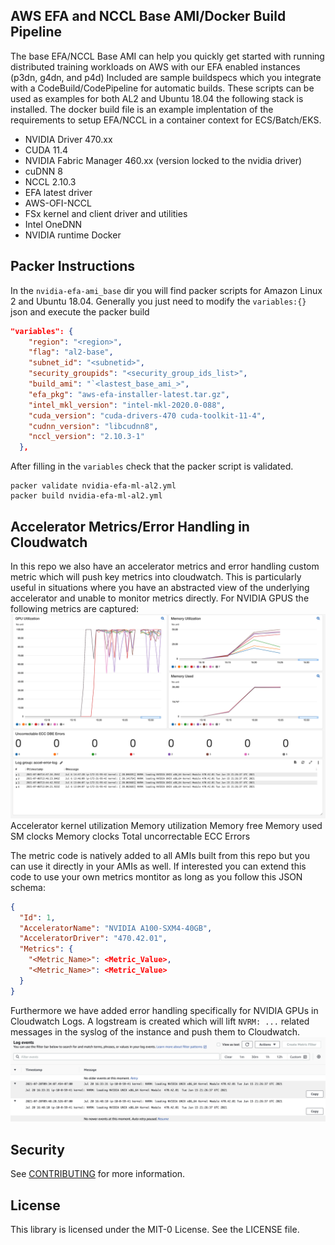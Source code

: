 ## AWS EFA and NCCL Base AMI/Docker Build Pipeline
The base EFA/NCCL Base AMI can help you quickly get started with running distributed training workloads on AWS with our EFA enabled instances (p3dn, g4dn, and p4d)
Included are sample buildspecs which you integrate with a CodeBuild/CodePipeline for automatic builds.
These scripts can be used as examples for both AL2 and Ubuntu 18.04 the following stack is installed. The docker build file is an example implentation of the requirements to setup EFA/NCCL in a container context for ECS/Batch/EKS.

- NVIDIA Driver 470.xx
- CUDA 11.4
- NVIDIA Fabric Manager 460.xx (version locked to the nvidia driver)
- cuDNN 8
- NCCL 2.10.3
- EFA latest driver
- AWS-OFI-NCCL 
- FSx kernel and client driver and utilities
- Intel OneDNN
- NVIDIA runtime Docker

## Packer Instructions
In the `nvidia-efa-ami_base` dir you will find packer scripts for Amazon Linux 2 and Ubuntu 18.04. Generally you just need to modify the `variables:{}` json and execute the packer build
````json
"variables": {
    "region": "<region>",
    "flag": "al2-base",
    "subnet_id": "<subnetid>",
    "security_groupids": "<security_group_ids_list>",
    "build_ami": "`<lastest_base_ami_>",
    "efa_pkg": "aws-efa-installer-latest.tar.gz",
    "intel_mkl_version": "intel-mkl-2020.0-088",
    "cuda_version": "cuda-drivers-470 cuda-toolkit-11-4",
    "cudnn_version": "libcudnn8",
    "nccl_version": "2.10.3-1"
  },
````  
After filling in the `variables` check that the packer script is validated.
````
packer validate nvidia-efa-ml-al2.yml
packer build nvidia-efa-ml-al2.yml
````
## Accelerator Metrics/Error Handling in Cloudwatch
In this repo we also have an accelerator metrics and error handling custom metric which will push key metrics into cloudwatch. This is particularly useful in situations where you have an abstracted view of the underlying accelerator and unable to monitor metrics directly. 
For NVIDIA GPUS the following metrics are captured:
![dashboard](imgs/accelerator_dashboard.png?raw=true "Dashboard")
Accelerator kernel utilization
Memory utilization
Memory free
Memory used
SM clocks
Memory clocks
Total uncorrectable ECC Errors

The metric code is natively added to all AMIs built from this repo but you can use it directly in your AMIs as well. If interested you can extend this code to use your own metrics montitor as long as you follow this JSON schema:
````json
{
  "Id": 1,
  "AcceleratorName": "NVIDIA A100-SXM4-40GB",
  "AcceleratorDriver": "470.42.01",
  "Metrics": {
    "<Metric_Name>": <Metric_Value>,
    "<Metric_Name>": <Metric_Value>
  }
}
````
Furthermore we have added error handling specifically for NVIDIA GPUs in Cloudwatch Logs. A logstream is created which will lift ```NVRM: ...``` related messages in the syslog of the instance and push them to Cloudwatch.
![error log](imgs/example_error.png?raw=true "Example CW logs")

## Security

See [CONTRIBUTING](CONTRIBUTING.md#security-issue-notifications) for more information.

## License

This library is licensed under the MIT-0 License. See the LICENSE file.

